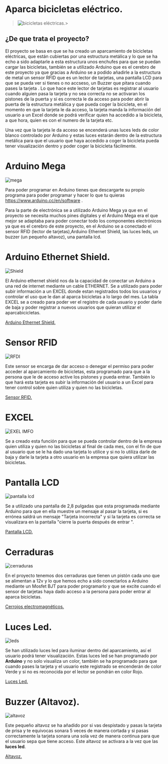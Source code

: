 # Aparca bicicletas eléctrico.
> ![bicicletas eléctricas. ](https://i.ibb.co/vd05wTK/latigo.png)> 
## ¿De que trata el proyecto?
El proyecto se basa en que se ha creado un aparcamiento de bicicletas eléctricas, que están cubiertas por una estructura metálica y lo que se ha  echo a sido adaptarle a esta estructura unos enchufes para que se puedan cargar las bicicletas, también se a utilizado Arduino que es el cerebro de este proyecto ya que gracias a Arduino se a podido añadirle a la estructura de metal un sensor RFID que es un lector de tarjetas, una pantalla LCD para que se pueda ver si tienes o no accseso, un Buzzer que pitara cuando pases la tarjeta . Lo que hace este lector de tarjetas es registrar al usuario cuando alguien pasa la tarjeta y no sea correcta no se activaran los pistones de la puerta y si es correcta le da acceso para poder abrir la puerta de la estructura metálica y que pueda coger la bicicleta, en el momento en que la tarjeta le da acceso, la tarjeta manda la información del usuario a un Excel donde se podrá verificar quien ha accedido a la bicicleta, a que hora, quien es con el numero de la tarjeta etc.

Una vez que la tarjeta le da acceso se encenderá unas luces leds de color blanco controlado por Arduino y estas luces estarán dentro de la estructura metálica para que el usuario que haya accedido a coger la bicicleta pueda tener visualización dentro y poder coger la bicicleta fácilmente.

# Arduino Mega
![mega](https://i.ibb.co/dBnq7BY/mm.png) 

Para poder programar en Arduino tienes que descargarte su propio programa para poder programar y hacer lo que tu quieras    https://www.arduino.cc/en/software .


 Para la parte de electrónica se a utilizado Arduino Mega ya que en el proyecto se necesita muchos pines digitales y el Arduino Mega era el que mejor se adaptaba para poder conectar todo los componentes electrónicos ya que es el cerebro de este proyecto, en el Arduino se a conectado el sensor RFID (lector de tarjetas),Arduino Ethernet Shield, las luces leds, un buzzer (un pequeño altavoz), una pantalla lcd.
 
 
 # Arduino Ethernet Shield.

![Shield](https://i.ibb.co/Hqt1dKT/interrr.png)


El Arduino ethernet shield nos da la capacidad de conectar un Arduino a una red de internet mediante un cable ETHERNET.
Se a utilizado para poder subir información a un EXCEL donde estan registrados todos los usuarios y controlar el uso que le dan al aparca bicicletas a lo largo del mes.
La tabla EXCEL se a creado para poder ver el registro de cada usuario y poder darle de baja y poder registrar a nuevos usuarios que quieran utilizar el aparcabicicletas.

[Arduino Ethernet Shield.](https://www.amazon.es/Girasol-Ethernet-Arduino-R3-Mega-2560-1280-A057/dp/B00HG82V1A/ref=asc_df_B00HG82V1A/?tag=googshopes-21&linkCode=df0&hvadid=82853727250&hvpos=&hvnetw=g&hvrand=6687566675366269954&hvpone=&hvptwo=&hvqmt=&hvdev=c&hvdvcmdl=&hvlocint=&hvlocphy=1005530&hvtargid=pla-124952602620&psc=1)


# Sensor RFID


![RFDI](https://i.ibb.co/DD0LMzQ/interrr.png)

Este sensor se encarga de dar acceso o denegar el permiso para poder acceder al aparcamiento de bicicletas, esta programado para que a la persona que le de acceso active los pistones y pueda entrar.
También lo que hará esta tarjeta es subir la información del usuario a un Excel para tener control sobre quien utiliza y quien no las bicicletas.

[Sensor RFID.](https://www.amazon.es/azdelivery-RC522-RFID-Arduino-Raspberry-Inclus/dp/B074S8MRQ7/ref=sr_1_12?__mk_es_ES=%C3%85M%C3%85%C5%BD%C3%95%C3%91&dchild=1&keywords=rfid&qid=1611648731&sr=8-12)


# EXCEL

![EXEL IMFO](https://i.ibb.co/X29HnxB/pl.png)

Se a creado esta función para que se pueda controlar dentro de la empresa quien utiliza y quien no las bicicletas al final de cada mes, con el fin de que al usuario que se le ha dado una tarjeta lo utilice y si no lo utiliza darle de baja y darle la tarjeta a otro usuario en la empresa que quiera utilizar las bicicletas.
 
 
# Pantalla LCD
![pantalla lcd](https://i.ibb.co/7V59yFr/mm.png)


Se a utilizado una pantalla de 2,8 pulgadas que esta programada mediante Arduino para que en ella muestre un mensaje al pasar la tarjeta, si es errónea saldrá un mensaje "Tarjeta incorrecta" y si la tarjeta es correcta se visualizara en la pantalla "cierre la puerta después de entrar ".

[Pantalla LCD.](https://www.amazon.es/gp/product/B07MXH92RL/ref=ppx_yo_dt_b_asin_title_o06_s00?ie=UTF8&psc=1)


# Cerraduras

![cerraduras](https://i.ibb.co/Cz8R4JH/mm.png)

En el proyecto tenemos dos cerraduras que tienen un pistón cada uno que se alimentan a 12v y lo que hemos echo a sido conectarlos a Arduino mediante un Mosfet BJT para poder programarlo y que se excite cuando el sensor de tarjetas haya dado acceso a la persona para poder entrar al aparca bicicletas.

[Cerrojos electromagnéticos.](https://www.nafsa.es/productos/cerrojos-seguridad-electromagneticos/cu20cpb/)
# Luces Led.

![leds](https://i.ibb.co/kXGhHLR/led.png)

Se han utilizado luces led para iluminar dentro del aparcamiento, así el usuario podrá tener visualización.
Estas luces led se han programado por **Arduino** y no solo visualiza un color, también se ha programado para que cuando pases la tarjeta y el usuario este registrado se encenderán de color Verde y si no es reconocida por el lector se pondrán en color Rojo.

[Luces Led.](https://www.efectoled.com/es/comprar-tiras-led-monocolor/60-tira-led-12v-dc-smd5050-60ledm-5m-rgb-ip65.html?)


# Buzzer (Altavoz).


![altavoz](https://i.ibb.co/2MWtLBL/pepepe.png)

Este pequeño altavoz se ha añadido por si vas despistado y pasas la tarjeta de prisa y te equivocas sonara 5 veces de manera cortada y si pasas correctamente la tarjeta sonara una sola vez de manera continua para que el usuario sepa que tiene acceso.
Este altavoz se activara a la vez que las **luces led**.

[Altavoz.](https://www.digikey.es/product-detail/es/murata-electronics/PKM22EPPH2001-B0/490-4691-ND/1219322?utm_adgroup=Alarms%2C%20Buzzers%2C%20and%20Sirens&utm_source=google&utm_medium=cpc&utm_campaign=Shopping_Product_Audio%20Products&utm_term=&productid=1219322&gclid=CjwKCAiAoOz-BRBdEiwAyuvA6zgxQUegh7BL6GhSCe8hY-i_EjmltysM9wPGEdsBY-yMeewsGVh59xoCWakQAvD_BwE)
